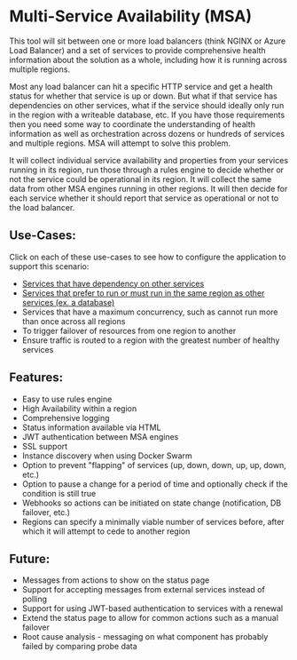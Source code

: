 # Multi-Service Availability (MSA)

This tool will sit between one or more load balancers (think NGINX or Azure Load Balancer) and a set of
services to provide comprehensive health information about the solution as a whole, including how it is
running across multiple regions.

Most any load balancer can hit a specific HTTP service and get a health status for whether that service
is up or down. But what if that service has dependencies on other services, what if the service should
ideally only run in the region with a writeable database, etc. If you have those requirements then
you need some way to coordinate the understanding of health information as well as orchestration across
dozens or hundreds of services and multiple regions. MSA will attempt to solve this problem.

It will collect individual service availability and properties from your services running in its region,
run those through a rules engine to decide whether or not the service could be operational in its region.
It will collect the same data from other MSA engines running in other regions. It will then decide for
each service whether it should report that service as operational or not to the load balancer.

## Use-Cases:
Click on each of these use-cases to see how to configure the application to support this scenario:

* [Services that have dependency on other services](/docs/dependencies.md)
* [Services that prefer to run or must run in the same region as other services (ex. a database)](/docs/colocation.md)
* Services that have a maximum concurrency, such as cannot run more than once across all regions
* To trigger failover of resources from one region to another
* Ensure traffic is routed to a region with the greatest number of healthy services

## Features:
* Easy to use rules engine
* High Availability within a region
* Comprehensive logging
* Status information available via HTML
* JWT authentication between MSA engines
* SSL support
* Instance discovery when using Docker Swarm
* Option to prevent "flapping" of services (up, down, down, up, up, down, etc.)
* Option to pause a change for a period of time and optionally check if the condition is still true
* Webhooks so actions can be initiated on state change (notification, DB failover, etc.)
* Regions can specify a minimally viable number of services before, after which it will attempt to cede to another region

## Future:
* Messages from actions to show on the status page
* Support for accepting messages from external services instead of polling
* Support for using JWT-based authentication to services with a renewal
* Extend the status page to allow for common actions such as a manual failover
* Root cause analysis - messaging on what component has probably failed by comparing probe data
